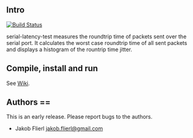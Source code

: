 ## Intro

[![Build Status](https://travis-ci.org/koppi/serial-latency-test.png?branch=master)](https://travis-ci.org/koppi/serial-latency-test)

serial-latency-test measures the roundtrip time of packets sent over
the serial port. It calculates the worst case roundtrip time of all
sent packets and displays a histogram of the rountrip time jitter.

## Compile, install and run

See [Wiki](https://github.com/koppi/serial-latency-test/wiki).

## Authors ==

This is an early release. Please report bugs to the authors.

 * Jakob Flierl <jakob.flierl@gmail.com>

